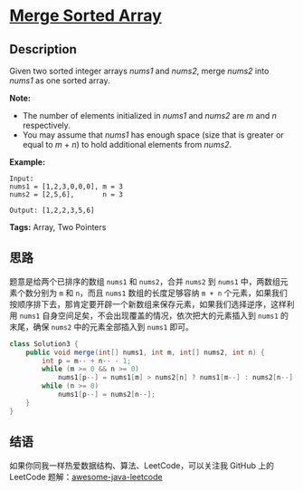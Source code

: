 # [Merge Sorted Array][title]

## Description

Given two sorted integer arrays *nums1* and *nums2*, merge *nums2* into *nums1* as one sorted array.

**Note:**

- The number of elements initialized in *nums1* and *nums2* are *m* and *n* respectively.
- You may assume that *nums1* has enough space (size that is greater or equal to *m* + *n*) to hold additional elements from *nums2*.

**Example:**

```
Input:
nums1 = [1,2,3,0,0,0], m = 3
nums2 = [2,5,6],       n = 3

Output: [1,2,2,3,5,6]
```

**Tags:** Array, Two Pointers


## 思路

题意是给两个已排序的数组 `nums1` 和 `nums2`，合并 `nums2` 到 `nums1` 中，两数组元素个数分别为 `m` 和 `n`，而且 `nums1` 数组的长度足够容纳 `m + n` 个元素，如果我们按顺序排下去，那肯定要开辟一个新数组来保存元素，如果我们选择逆序，这样利用 `nums1` 自身空间足矣，不会出现覆盖的情况，依次把大的元素插入到 `nums1` 的末尾，确保 `nums2` 中的元素全部插入到 `nums1` 即可。

```java
class Solution3 {
    public void merge(int[] nums1, int m, int[] nums2, int n) {
        int p = m-- + n-- - 1;
        while (m >= 0 && n >= 0)
            nums1[p--] = nums1[m] > nums2[n] ? nums1[m--] : nums2[n--];
        while (n >= 0)
            nums1[p--] = nums2[n--];
    }
}
```


## 结语

如果你同我一样热爱数据结构、算法、LeetCode，可以关注我 GitHub 上的 LeetCode 题解：[awesome-java-leetcode][ajl]



[title]: https://leetcode.com/problems/merge-sorted-array
[ajl]: https://github.com/Blankj/awesome-java-leetcode
